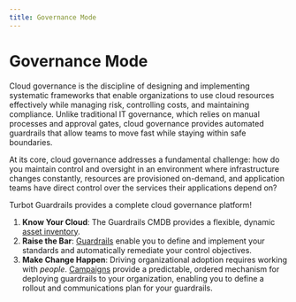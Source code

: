 ```yaml
---
title: Governance Mode
---
```


# Governance Mode
Cloud governance is the discipline of designing and implementing systematic frameworks that enable organizations to use cloud resources effectively while managing risk, controlling costs, and maintaining compliance. Unlike traditional IT governance, which relies on manual processes and approval gates, cloud governance provides automated guardrails that allow teams to move fast while staying within safe boundaries.

At its core, cloud governance addresses a fundamental challenge: how do you maintain control and oversight in an environment where infrastructure changes constantly, resources are provisioned on-demand, and application teams have direct control over the services their applications depend on?

Turbot Guardrails provides a complete cloud governance platform!

1. **Know Your Cloud**: The Guardrails CMDB provides a flexible, dynamic [asset inventory](using/governance/inventory).
1. **Raise the Bar**:  [Guardrails](using/governance/guardrails) enable you to define and implement your standards and automatically remediate your control objectives.
1. **Make Change Happen**: Driving organizational adoption requires working with *people*.  [Campaigns](using/governance/campaigns) provide a predictable, ordered mechanism for deploying guardrails to your organization, enabling you to define a rollout and communications plan for your guardrails.